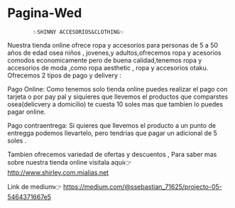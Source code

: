 # Pagina-Wed
            ✨SHINNY ACCESORIOS&CLOTHING✨
Nuestra tienda online  ofrece  ropa y accesorios para personas  de 5 a 50 años de edad osea niños , jovenes,y adultos,ofrecemos ropa y  acesorios  comodos economicamente pero de buena calidad,tenemos ropa y accesorios de moda  ,como ropa aesthetic , ropa y accesorios  otaku.
Ofrecemos  2 tipos de pago  y delivery :

Pago Online: Como tenemos  solo tienda online   puedes realizar el pago con tarjeta o por pay pal  y siquieres que llevemos el productos que comparstes osea(delicvery a domicilio) te cuesta 10 soles mas   que tambien lo puedes pagar online.

Pago contraentrega: Si quieres que llevemos el producto a un punto de entregga podemos  llevartelo, pero tendrias que pagar un adicional de 5 soles  .
 
 Tambien ofrecemos variedad de ofertas y descuentos , Para saber mas sobre nuestra  tienda online visitala aqui👉 http://www.shirley.com.mialias.net


 Link de medium👉  https://medium.com/@ssebastian_71625/projecto-05-5464371667e5
 
